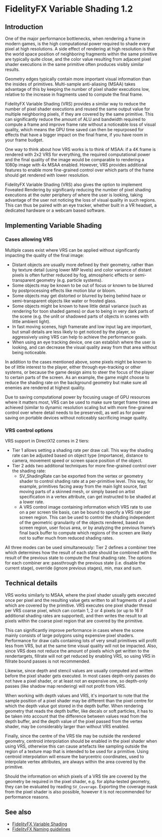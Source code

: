 <!-- @page page_techniques_variable-shading FidelityFX Variable Shading 1.2 -->

<h1>FidelityFX Variable Shading 1.2</h1>

<h2>Introduction</h2>

One of the major performance bottlenecks, when rendering a frame in modern games, is the high computational power required to shade every pixel at high resolutions. A side effect of rendering at high resolution is that the world space position of neighboring fragments within the same primitive are typically quite close, and the color value resulting from adjacent pixel shader executions in the same primitive often produces visibly similar results.

Geometry edges typically contain more important visual information than the insides of primitives. Multi-sample anti-aliasing (MSAA) takes advantage of this by keeping the number of pixel shader executions low, relative to the increase in fragments used to compute the final frame.

FidelityFX Variable Shading (VRS) provides a similar way to reduce the number of pixel shader executions and reused the same output value for multiple neighboring pixels, if they are covered by the same primitive. This can significantly reduce the amount of ALU and bandwidth required to compute a frame and improve frame rate without a noticeable loss of visual quality, which means the GPU time saved can then be repurposed for effects that have a bigger impact on the final frame, if you have room in your frame budget.

One way to think about how VRS works is to think of MSAA: if a 4K frame is rendered with 2x2 VRS for everything, the required computational power and the final quality of the image would be comparable to rendering a 1080p image with 4x MSAA enabled. However, VRS provides additional features to enable more fine-grained control over which parts of the frame should get rendered with lower resolution.

FidelityFX Variable Shading (VRS) also gives the option to implement Foveated Rendering by significanly reducing the number of pixel shading executions at the outer periphery of where the user is looking, taking advantage of the user not noticing the loss of visual quality in such regions. This can thus be paired with an eye tracker, whether built in a VR headset, a dedicated hardware or a webcam based software.

<h2>Implementing Variable Shading</h2>

<h3>Cases allowing VRS</h3>

Multiple cases exist where VRS can be applied without significantly impacting the quality of the final
image:

- Distant objects are usually more defined by their geometry, rather than by texture detail (using lower MIP levels) and color variance of distant pixels is often further reduced by fog, atmospheric effects or semi-transparent geometry (e.g. particle systems).
- Some objects may be known to be out of focus or known to be blurred by postprocessing effects like motion blur or bloom.
- Some objects may get distorted or blurred by being behind haze or semi-transparent objects like water or frosted glass.
- Some objects might be known to have little detail variance (such as rendering for toon shaded games) or due to being in very dark parts of the scene (e.g. the unlit or shadowed parts of objects in scenes with little ambient light).
- In fast moving scenes, high framerate and low input lag are important, but small details are less likely to get noticed by the player, so aggressively using VRS can help to achieve the performance goals.
- When using an eye tracking device, one can establish where the user is looking, and can decrease the visual quality away from that area without being noticeable.

In addition to the cases mentioned above, some pixels might be known to be of little interest to the player, either through eye-tracking or other systems, or because the game design aims to steer the focus of the player to certain parts of the screen. As an example, the game might choose to reduce the shading rate on the background geometry but make sure all enemies are rendered at highest quality.

Due to saving computational power by focusing usage of GPU resources where it matters most, VRS can be used to make sure target frame times are achieved (similar to dynamic resolution scaling but with more fine-grained control over where detail needs to be preserved), as well as for power saving on portable devices without noticeably sacrificing image quality.

<h3>VRS control options</h3>

VRS support in DirectX12 comes in 2 tiers:

- Tier 1 allows setting a shading rate per draw call. This way the shading rate can be adjusted based on object type (importance), distance to camera, movement speed or screen space position of the object.
- Tier 2 adds two additional techniques for more fine-grained control over the shading rate:
    - SV_ShadingRate can be exported from the vertex or geometry shader to control shading rate at a per-primitive level. This way, for example, primitives facing away from the main light source, fast moving parts of a skinned mesh, or simply based on artist specification in a vertex attribute, can get instructed to be shaded at a lower rate.
    - A VRS control image containing information which VRS rate to use on a per screen tile basis, can be bound to specify a VRS rate per screen region. This can be used to control the shading independent of the geometric granularity of the objects rendered, based on screen region, user focus area, or by analyzing the previous frame’s final back buffer to compute which regions of the screen are likely not to suffer much from reduced shading rates.

All three modes can be used simultaneously: Tier 2 defines a combiner tree which determines how the result of each state should be combined with the result of the previous state to compute the final shading rate. The options for each combiner are: passthrough the previous state (i.e. disable the current stage), override (ignore previous stages), min, max and sum.

<h2>Technical details</h2>

VRS works similarly to MSAA, where the pixel shader usually gets executed once per pixel and the resulting value gets written to all fragments of a pixel which are covered by the primitive. VRS executes one pixel shader thread per VRS coarse pixel, which can contain 1, 2 or 4 pixels (or up to 16 if additional shading rates are supported), and then writes the result to all pixels within the coarse pixel region that are covered by the primitive.

This can significantly improve performance in cases where the scene mainly consists of large polygons using expensive pixel shaders. Performance for draw calls containing lots of very small primitives will profit less from VRS, but at the same time visual quality will not be impacted. Also, since VRS does not reduce the amount of pixels which get written to the rendertargets, fillrate will not get reduced by enabling VRS, so using VRS in fillrate bound passes is not recommended.

Likewise, since depth and stencil values are usually computed and written before the pixel shader gets executed. In most cases depth-only passes do not have a pixel shader, or at least not an expensive one, so depth-only passes (like shadow map rendering) will not profit from VRS.

When working with depth values and VRS, it's important to note that the sample position of a pixel shader may be different than the pixel centre for which the depth value got stored in the depth buffer. When rendering geometry that reads the depth buffer, like decals or soft particles, it has to be taken into account that the difference between values read from the depth buffer, and the depth value of the pixel passed from the vertex shader, may be considerably larger than without VRS enabled.

Finally, since the centre of the VRS tile may be outside the rendered geometry, centroid interpolation should be enabled in the pixel shader when using VRS, otherwise this can cause artefacts like sampling outside the region of a texture map that is intended to be used for a primitive. Using centroid interpolation will ensure the barycentric coordinates, used to interpolate vertex attributes, are always within the area covered by the primitive.

Should the information on which pixels of a VRS tile are covered by the geometry be required in the pixel shader, e.g. for alpha-tested geometry, they can be evaluated by reading `SV_Coverage`. Exporting the coverage mask from the pixel shader is also possible, however it is not recommended for performance reasons.

<h2>See also</h2>

- [FidelityFX Variable Shading](../samples/variable-shading.md)
- [FidelityFX Naming guidelines](../getting-started/naming-guidelines.md)
